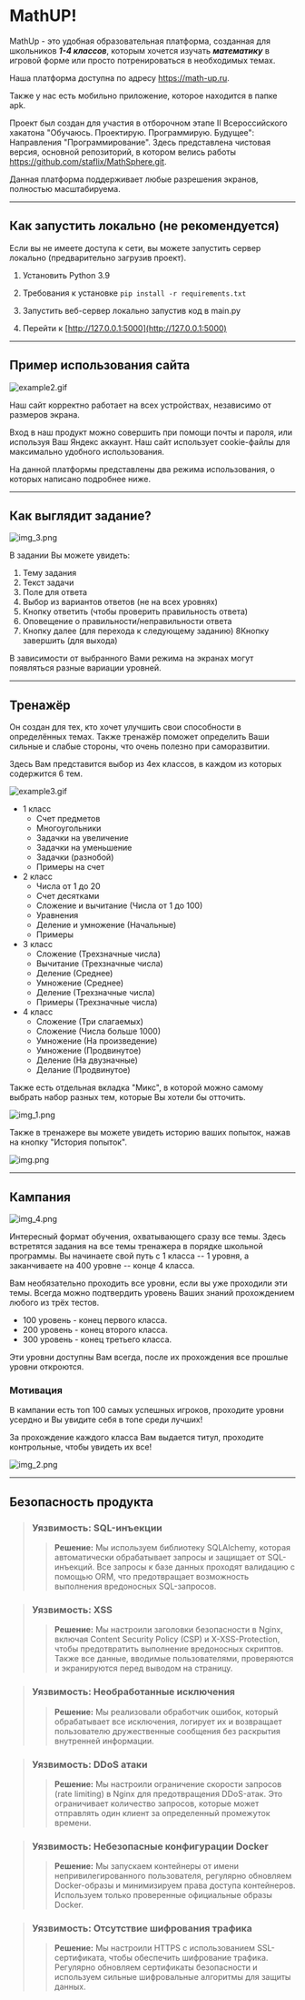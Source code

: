 # MathUP!


MathUp - это удобная образовательная платформа, созданная для школьников ***1-4 классов***, 
которым хочется изучать ***математику*** в игровой форме или просто потренироваться в необходимых темах.


Наша платформа доступна по адресу https://math-up.ru.

Также у нас есть мобильно приложение, которое находится в папке apk.

Проект был создан для участия в отборочном этапе II Всероссийского хакатона "Обучаюсь. Проектирую. Программирую. Будущее": Направления "Программирование". Здесь представлена чистовая версия, основной репозиторий, в котором велись работы https://github.com/staflix/MathSphere.git.

Данная платформа поддерживает любые разрешения экранов, полностью масштабируема.

---
## Как запустить локально (не рекомендуется)

Если вы не имеете доступа к сети, вы можете запустить сервер локально (предварительно загрузив проект).

1. Установить Python 3.9

2. Требования к установке
```pip install -r requirements.txt```

3. Запустить веб-сервер локально запустив код в main.py

4. Перейти к [http://127.0.0.1:5000](http://127.0.0.1:5000)

---
## Пример использования сайта

![example2.gif](readme_imgs/example2.gif)

Наш сайт корректно работает на всех устройствах, независимо от размеров экрана.

Вход в наш продукт можно совершить при помощи почты и пароля, или используя Ваш Яндекс аккаунт. Наш сайт использует cookie-файлы для максимально удобного использования.


На данной платформы представлены два режима использования, о которых написано подробнее ниже.

---
## Как выглядит задание?

![img_3.png](readme_imgs/img_3.png)

В задании Вы можете увидеть:
1. Тему задания
2. Текст задачи
3. Поле для ответа
4. Выбор из вариантов ответов (не на всех уровнях)
5. Кнопку ответить (чтобы проверить правильность ответа)
6. Оповещение о правильности/неправильности ответа
7. Кнопку далее (для перехода к следующему заданию)
8Кнопку завершить (для выхода)

В зависимости от выбранного Вами режима на экранах могут появляться разные вариации уровней.


---
## Тренажёр

Он создан для тех, кто хочет улучшить свои способности в определённых темах. Также тренажёр поможет определить Ваши сильные и слабые стороны, что очень полезно при саморазвитии.

Здесь Вам представится выбор из 4ех классов, в каждом из которых содержится 6 тем.

![example3.gif](readme_imgs/example3.gif)


* 1 класс
    + Счет предметов
    + Многоугольники
    + Задачки на увеличение
    + Задачки на уменьшение
    + Задачки (разнобой)
    + Примеры на счет
* 2 класс 
    + Числа от 1 до 20
    + Счет десятками
    + Сложение и вычитание (Числа от 1 до 100)
    + Уравнения
    + Деление и умножение (Начальные)
    + Примеры
* 3 класс 
    + Сложение (Трехзначные числа)
    + Вычитание (Трехзначные числа)
    + Деление (Среднее)
    + Умножение (Среднее)
    + Деление (Трехзначные числа)
    + Примеры (Трехзначные числа)
* 4 класс 
    + Сложение (Три слагаемых)
    + Сложение (Числа больше 1000)
    + Умножение (На произведение)
    + Умножение (Продвинутое)
    + Деление (На двузначные)
    + Делание (Продвинутое)

Также есть отдельная вкладка "Микс", в которой можно самому выбрать набор разных тем, которые Вы хотели бы отточить.

![img_1.png](readme_imgs/img_1.png)

Также в тренажере вы можете увидеть историю ваших попыток, нажав на кнопку "История попыток".

![img.png](readme_imgs/img.png)


---
## Кампания

![img_4.png](readme_imgs/img_4.png)

Интересный формат обучения, охватывающего сразу все темы. Здесь встретятся задания на все темы тренажера в порядке школьной программы.
Вы начинаете свой путь с 1 класса -- 1 уровня, а заканчиваете на 400 уровне -- конце 4 класса.

Вам необязательно проходить все уровни, если вы уже проходили эти темы. Всегда можно подтвердить уровень Ваших знаний прохождением любого из трёх тестов.
+ 100 уровень - конец первого класса.
+ 200 уровень - конец второго класса.
+ 300 уровень - конец третьего класса.

Эти уровни доступны Вам всегда, после их прохождения все прошлые уровни откроются.

### Мотивация

В кампании есть топ 100 самых успешных игроков, проходите уровни усердно и Вы увидите себя в топе среди лучших!

За прохождение каждого класса Вам выдается титул, проходите контрольные, чтобы увидеть их все!

![img_2.png](readme_imgs/img_2.png)

---

## Безопасность продукта

> ### Уязвимость: SQL-инъекции
>> **Решение:** Мы используем библиотеку SQLAlchemy, которая автоматически обрабатывает запросы и защищает от SQL-инъекций. Все запросы к базе данных проходят валидацию с помощью ORM, что предотвращает возможность выполнения вредоносных SQL-запросов.

> ### Уязвимость: XSS 
>> **Решение:** Мы настроили заголовки безопасности в Nginx, включая Content Security Policy (CSP) и X-XSS-Protection, чтобы предотвратить выполнение вредоносных скриптов. Также все данные, вводимые пользователями, проверяются и экранируются перед выводом на страницу.

> ### Уязвимость: Необработанные исключения
>> **Решение:** Мы реализовали обработчик ошибок, который обрабатывает все исключения, логирует их и возвращает пользователю дружественные сообщения без раскрытия внутренней информации.

>### Уязвимость: DDoS атаки
>> **Решение:** Мы настроили ограничение скорости запросов (rate limiting) в Nginx для предотвращения DDoS-атак. Это ограничивает количество запросов, которые может отправлять один клиент за определенный промежуток времени.

>### Уязвимость: Небезопасные конфигурации Docker
>> **Решение:** Мы запускаем контейнеры от имени непривилегированного пользователя, регулярно обновляем Docker-образы и минимизируем права доступа контейнеров. Используем только проверенные официальные образы Docker. 

>### Уязвимость: Отсутствие шифрования трафика
>>**Решение:** Мы настроили HTTPS с использованием SSL-сертификата, чтобы обеспечить шифрование трафика. Регулярно обновляем сертификаты безопасности и используем сильные шифровальные алгоритмы для защиты данных.

